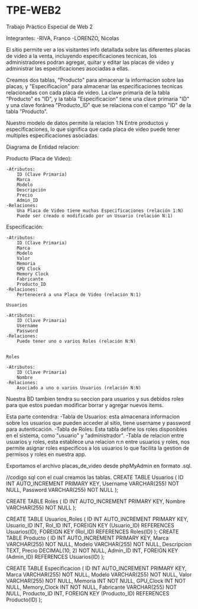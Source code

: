 # TPE-WEB2
Trabajo Práctico Especial de Web 2

Integrantes:
    -RIVA, Franco
    -LORENZO, Nicolas

El sitio permite ver a los visitantes info detallada sobre las diferentes placas de video a la venta, incluyendo especificaciones tecnicas, los administradores podran agregar, quitar y editar las placas de video y administrar las especificaciones asociadas a ellas.

Creamos dos tablas, "Producto" para almacenar la informacion sobre las placas, y "Especificacion" para almacenar las especificaciones tecnicas relacionadas con cada placa de video.
La clave primaria de la tabla "Producto" es "ID", y la tabla "Especificacion" tiene una clave primaria "ID" y una clave foránea "Producto_ID" que se relaciona con el campo "ID" de la tabla "Producto".

Nuestro modelo de datos permite la relacion 1:N Entre productos y especificaciones, lo que significa que cada placa de video puede tener multiples especificaciones asociadas.


Diagrama de Entidad relacion:

Producto (Placa de Video):

    -Atributos:
        ID (Clave Primaria)
        Marca
        Modelo
        Descripción
        Precio
        Admin_ID
    -Relaciones:
        Una Placa de Video tiene muchas Especificaciones (relación 1:N)
        Puede ser creado o modificado por un Usuario (relación N:1)

Especificación:

    -Atributos:
        ID (Clave Primaria)
        Marca
        Modelo
        Valor
        Memoria
        GPU Clock
        Memory Clock
        Fabricante
        Producto_ID
    -Relaciones:
        Pertenecerá a una Placa de Video (relación N:1)

    Usuarios

    -Atributos:
        ID (Clave Primaria)
        Username
        Password
    -Relaciones:
        Puede tener uno o varios Roles (relación N:N)
    

    Roles

    -Atributos:
        ID (Clave Primaria)
        Nombre
    -Relaciones:
        Asociado a uno o varios Usuarios (relación N:N)

Nuestra BD tambien tendra su seccion para usuarios y sus debidos roles para que estos puedan modificar borrar y agregar nuevos items.

Esta parte contendra:
    -Tabla de Usuarios: esta almacenara informacion sobre los usuarios que pueden acceder al sitio, tiene username y password para autenticación.
    -Tabla de Roles: Esta tabla define los roles disponibles en el sistema, como "usuario" y "administrador".
    -Tabla de relacion entre usuarios y roles, esta establece una relacion n:n entre usuarios y roles, nos permite asignar roles especificos a los usuarios lo que facilita la gestion de permisos y roles en nuestra app.



Exportamos el archivo placas_de_video desde phpMyAdmin en formato .sql.



 //codigo sql con el cual creamos las tablas.
CREATE TABLE Usuarios (
    ID INT AUTO_INCREMENT PRIMARY KEY,
    Username VARCHAR(255) NOT NULL,
    Password VARCHAR(255) NOT NULL
);

CREATE TABLE Roles (
    ID INT AUTO_INCREMENT PRIMARY KEY,
    Nombre VARCHAR(255) NOT NULL
);

CREATE TABLE Usuarios_Roles (
    ID INT AUTO_INCREMENT PRIMARY KEY,
    Usuario_ID INT,
    Rol_ID INT,
    FOREIGN KEY (Usuario_ID) REFERENCES Usuarios(ID),
    FOREIGN KEY (Rol_ID) REFERENCES Roles(ID)
);
CREATE TABLE Producto (
    ID INT AUTO_INCREMENT PRIMARY KEY,
    Marca VARCHAR(255) NOT NULL,
    Modelo  VARCHAR(255) NOT NULL,
    Descripcion TEXT,
    Precio DECIMAL(10, 2) NOT NULL,
    Admin_ID INT,
    FOREIGN KEY (Admin_ID) REFERENCES Usuarios(ID)
);

CREATE TABLE Especificacion (
    ID INT AUTO_INCREMENT PRIMARY KEY,
    Marca VARCHAR(255) NOT NULL,
    Modelo  VARCHAR(255) NOT NULL,
    Valor VARCHAR(255) NOT NULL,
    Memoria INT NOT NULL,
    GPU_Clock INT NOT NULL,
    Memory_Clock INT NOT NULL,
    Fabricante  VARCHAR(255) NOT NULL,
    Producto_ID INT,
    FOREIGN KEY (Producto_ID) REFERENCES Producto(ID)
);




